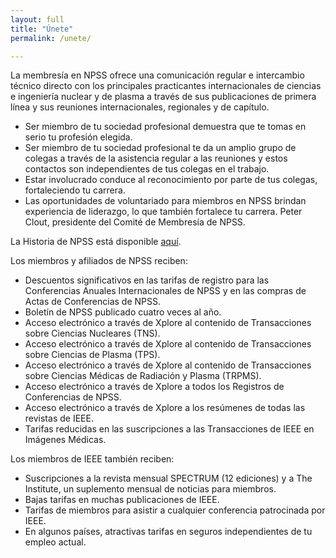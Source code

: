 ```yaml
---
layout: full
title: "Únete"
permalink: /unete/

---
```

La membresía en NPSS ofrece una comunicación regular e intercambio técnico directo con los principales practicantes internacionales de ciencias e ingeniería nuclear y de plasma a través de sus publicaciones de primera línea y sus reuniones internacionales, regionales y de capítulo.

- Ser miembro de tu sociedad profesional demuestra que te tomas en serio tu profesión elegida.
- Ser miembro de tu sociedad profesional te da un amplio grupo de colegas a través de la asistencia regular a las reuniones y estos contactos son independientes de tus colegas en el trabajo.
- Estar involucrado conduce al reconocimiento por parte de tus colegas, fortaleciendo tu carrera.
- Las oportunidades de voluntariado para miembros en NPSS brindan experiencia de liderazgo, lo que también fortalece tu carrera.
Peter Clout, presidente del Comité de Membresía de NPSS.

La Historia de NPSS está disponible [aquí](enlace-a-historia-de-npss).

Los miembros y afiliados de NPSS reciben:

- Descuentos significativos en las tarifas de registro para las Conferencias Anuales Internacionales de NPSS y en las compras de Actas de Conferencias de NPSS.
- Boletín de NPSS publicado cuatro veces al año.
- Acceso electrónico a través de Xplore al contenido de Transacciones sobre Ciencias Nucleares (TNS).
- Acceso electrónico a través de Xplore al contenido de Transacciones sobre Ciencias de Plasma (TPS).
- Acceso electrónico a través de Xplore al contenido de Transacciones sobre Ciencias Médicas de Radiación y Plasma (TRPMS).
- Acceso electrónico a través de Xplore a todos los Registros de Conferencias de NPSS.
- Acceso electrónico a través de Xplore a los resúmenes de todas las revistas de IEEE.
- Tarifas reducidas en las suscripciones a las Transacciones de IEEE en Imágenes Médicas.

Los miembros de IEEE también reciben:

- Suscripciones a la revista mensual SPECTRUM (12 ediciones) y a The Institute, un suplemento mensual de noticias para miembros.
- Bajas tarifas en muchas publicaciones de IEEE.
- Tarifas de miembros para asistir a cualquier conferencia patrocinada por IEEE.
- En algunos países, atractivas tarifas en seguros independientes de tu empleo actual.
